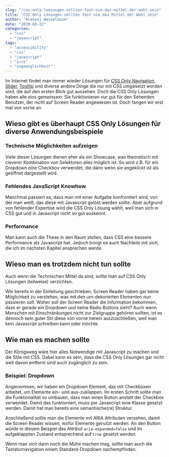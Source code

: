 ```yaml
---
slug: "/css-only-loesungen-sollten-fast-nie-das-mittel-der-wahl-sein"  
title: "CSS Only Lösungen sollten fast nie das Mittel der Wahl sein"
author: "Aleksej Wesselbaum"
date: "2020-03-22"
categories: 
  - "css"
  - "javascript"
tags: 
  - "accessibility"
  - "css"
  - "javascript"
  - "scss"
  - "zugaenglichkeit"
---
```


Im Internet findet man immer wieder Lösungen für [CSS Only Navigation](https://medialoot.com/blog/how-to-create-a-responsive-navigation-menu-using-only-css/), [Slider](https://codepen.io/dudleystorey/full/kFoGw/), [Tooltip](https://www.freecodecamp.org/news/a-step-by-step-guide-to-making-pure-css-tooltips-3d5a3e237346/) und diverse andere Dinge die nur mit CSS umgesetzt worden sind, die auf den ersten Blick gut aussehen. Doch die CSS Only Lösungen haben alle eins gemeinsam: Sie funktionieren nur gut für den Sehenden Benutzer, der nicht auf Screen Reader angewiesen ist. Doch fangen wir erst mal von vorne an.

## Wieso gibt es überhaupt CSS Only Lösungen für diverse Anwendungsbeispiele

### Technische Möglichkeiten aufzeigen

Viele dieser Lösungen dienen eher als ein Showcase, was theoretisch mit cleverer Kombination von Selektoren alles möglich ist. So wird z.B. für ein Dropdown eine Checkbox verwendet, die dann wenn sie angeklickt ist als geöffnet dargestellt wird.

### Fehlendes JavaScript Knowhow

Manchmal passiert es, dass man mit einer Aufgabe konfrontiert wird, von der man weiß, das diese mit Javascript gelöst werden sollte. Aber aufgrund von fehlender Expertise wird die CSS Only Lösung wählt, weil man sich in CSS gut und in Javascript nicht so gut auskennt.

### Performance

Man kann auch die These in den Raum stellen, dass CSS eine bessere Performance als Javascript hat. Jedoch bringt es auch Nachteile mit sich, die ich im nächsten Kapitel ansprechen werde.

## Wieso man es trotzdem nicht tun sollte

Auch wenn die Technischen Mittel da sind, sollte man auf CSS Only Lösungen (teilweise) verzichten.

Wie bereits in der Einleitung geschrieben, Screen Reader haben gar keine Möglichkeit zu verstehen, was mit den um-dekorierten Elementen nun passieren soll. Woher soll der Screen Reader die Information bekommen, dass er gerade ein Dropdown und keine Radio Buttons sieht? Auch wenn Menschen mit Einschränkungen nicht zur Zielgruppe gehören sollten, ist es dennoch kein guter Stil diese von vorne herein auszuschließen, weil man kein Javascript schreiben kann oder möchte.

## Wie man es machen sollte

Der Königsweg wäre hier alles Notwendige mit Javascript zu machen und die Stile mit CSS. Dabei kann es sein, dass die CSS Only Lösungen gar nicht weit davon entfernt sind auch zugänglich zu sein.

### Beispiel: Dropdown

Angenommen, wir haben ein Dropdown Element, das mit Checkboxen arbeitet, um Elemente ein- und aus-zuklappen. Im ersten Schritt sollte man die Funktionalität so umbauen, dass man einen Button anstatt der Checkbox verwendet. Damit das funktioniert, muss per Javascript eine Klasse gesetzt werden. Damit hat man bereits eine semantische(re) Struktur.

Anschließend sollte man die Elemente mit ARIA Attributen versehen, damit die Screen Reader wissen, wofür Elemente genutzt werden. An den Button würde in diesem Beispiel das Attribut `aria-expanded=false` und im aufgeklappten Zustand entsprechend auf `true` gesetzt werden.

Wenn man sich dann noch die Mühe machen mag, sollte man auch die Tastaturnavigation einem Standard-Dropdown nachempfinden.
